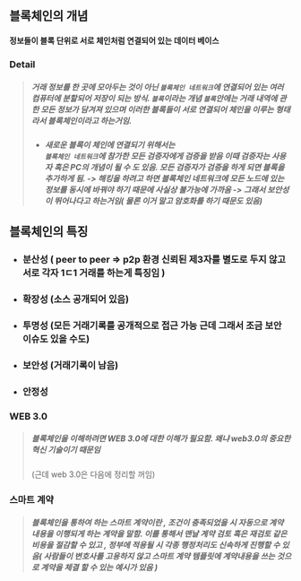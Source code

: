 ## 블록체인의 개념
#### 정보들이 블록 단위로 서로 체인처럼 연결되어 있는 데이터 베이스
### Detail
> ##### 거래 정보를 한 곳에 모아두는 것이 아닌 `블록체인 네트워크`에 연결되어 있는 여러 컴퓨터에 분할되어 저장이 되는 방식. `블록`이라는 개념 `블록`안에는 거래 내역에 관한 모든 정보가 담겨져 있으며 이러한 블록들이 서로 연결되어 체인을 이루는 형태라서 블록체인이라고 하는거임.
> - ##### 새로운 블록이 체인에 연결되기 위해서는<br>`블록체인 네트워크`에 참가한 모든 검증자에게 검증을 받음 이때 검증자는 사용자 혹은 PC의 개념이 될 수 도 있음. 모든 검증자가 검증을 하게 되면 블록을 추가하게 됨. -> 해킹을 하려고 하면 블록체인 네트워크에 모든 노드에 있는 정보를 동시에 바꿔야 하기 때문에 사실상 불가능에 가까움 -> 그래서 보안성이 뛰어나다고 하는거임( 물론 이거 말고 암호화를 하기 때문도 있음)
## 블록체인의 특징
- ### 분산성 ( peer to peer => p2p 환경 신뢰된 제3자를 별도로 두지 않고 서로 각자 1ㄷ1 거래를 하는게 특징임 )
- ### 확장성 (소스 공개되어 있음)
- ### 투명성 (모든 거래기록를 공개적으로 접근 가능 근데 그래서 조금 보안 이슈도 있을 수도)
- ### 보안성 (거래기록이 남음)
- ### 안정성

### WEB 3.0
> ##### 블록체인을 이해하려면 WEB 3.0에 대한 이해가 필요함. 왜냐 web3.0의 중요한 혁신 기술이기 때문임
> (근데 web 3.0은 다음에 정리할 꺼임)

### 스마트 계약
> ##### 블록체인을 통하여 하는 스마트 계약이란 , 조건이 충족되었을 시 자동으로 계약 내용을 이행되게 하는 계약을 말함. 이를 통해서 맨날 계약 검토 혹은 재검토 같은 비용을 절감할 수 있고 , 정부에 적용될 시 각종 행정처리도 신속하게 진행할 수 있음( 사람들이 변호사를 고용하지 않고 스마트 계약 템플릿에 계약내용을 쓰는 것으로 계약을 체결 할 수 있는 예시가 있음 )
> 

